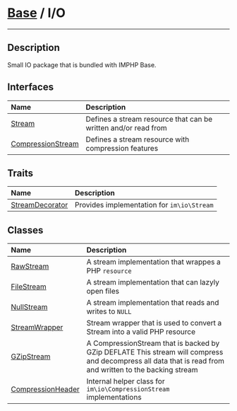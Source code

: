# [Base](base.md) / I/O
____

## Description
Small IO package that is bundled with IMPHP Base.

## Interfaces
| Name | Description |
| :--- | :---------- |
| [Stream](io-Stream.md) | Defines a stream resource that can be written and/or read from |
| [CompressionStream](io-CompressionStream.md) | Defines a stream resource with compression features |

## Traits
| Name | Description |
| :--- | :---------- |
| [StreamDecorator](io-StreamDecorator.md) | Provides implementation for `im\io\Stream` |

## Classes
| Name | Description |
| :--- | :---------- |
| [RawStream](io-RawStream.md) | A stream implementation that wrappes a PHP `resource` |
| [FileStream](io-FileStream.md) | A stream implementation that can lazyly open files |
| [NullStream](io-NullStream.md) | A stream implementation that reads and writes to `NULL` |
| [StreamWrapper](io-StreamWrapper.md) | Stream wrapper that is used to convert a Stream into a valid PHP resource |
| [GZipStream](io-GZipStream.md) | A CompressionStream that is backed by GZip DEFLATE  This stream will compress and decompress all data that is read from and written to the backing stream |
| [CompressionHeader](io-CompressionHeader.md) | Internal helper class for `im\io\CompressionStream` implementations |
